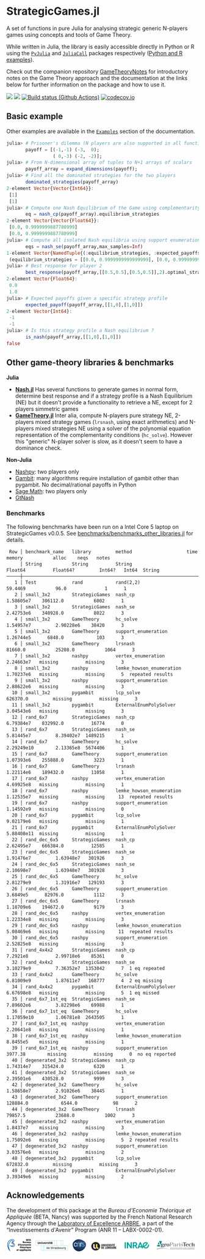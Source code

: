 # StrategicGames.jl

A set of functions in pure Julia for analysing strategic generic N-players games using concepts and tools of Game Theory.

While written in Julia, the library is easily accessible directly in Python or R using the [`PyJulia`](https://github.com/JuliaPy/pyjulia) and [`JuliaCall`](https://github.com/Non-Contradiction/JuliaCall) packages respectively ([Python and R examples](https://sylvaticus.github.io/StrategicGames.jl/dev/using_other_languages.html#using_other_languages)).

Check out the companion repository [GameTheoryNotes](https://github.com/sylvaticus/GameTheoryNotes) for introductory notes on the Game Theory approach and the documentation at the links below for further information on the package and how to use it.

[![](https://img.shields.io/badge/docs-stable-blue.svg)](https://sylvaticus.github.io/StrategicGames.jl/stable)
[![](https://img.shields.io/badge/docs-dev-blue.svg)](https://sylvaticus.github.io/StrategicGames.jl/dev)
[![Build status (Github Actions)](https://github.com/sylvaticus/StrategicGames.jl/workflows/CI/badge.svg)](https://github.com/sylvaticus/StrategicGames.jl/actions)
[![codecov.io](http://codecov.io/github/sylvaticus/StrategicGames.jl/coverage.svg?branch=main)](http://codecov.io/github/sylvaticus/StrategicGames.jl?branch=main)


## Basic example

Other examples are available in the [`Examples`](https://sylvaticus.github.io/StrategicGames.jl/dev/#examples) section of the documentation.

```julia
julia> # Prisoner's dilemma (N players are also supported in all functions)
       payoff = [(-1,-1) (-3,  0);
                 ( 0,-3) (-2, -2)];
julia> # From N-dimensional array of tuples to N+1 arrays of scalars    
       payoff_array = expand_dimensions(payoff);
julia> # Find all the dominated strategies for the two players
       dominated_strategies(payoff_array)
2-element Vector{Vector{Int64}}:
 [1]
 [1]
julia> # Compute one Nash Equilibrium of the Game using complementarity formulation
       eq = nash_cp(payoff_array).equilibrium_strategies
2-element Vector{Vector{Float64}}:
 [0.0, 0.9999999887780999]
 [0.0, 0.9999999887780999]
julia> # Compute all isolated Nash equilibria using support enumeration
       eqs = nash_se(payoff_array,max_samples=Inf)
1-element Vector{NamedTuple{(:equilibrium_strategies, :expected_payoffs, :supports), Tuple{Vector{Vector{Float64}}, Vector{Float64}, Vector{Vector{Int64}}}}}:
 (equilibrium_strategies = [[0.0, 0.9999999999999999], [0.0, 0.9999999999999999]], expected_payoffs = [-1.9999999999999678, -1.9999999999999678], supports = [[2], [2]])
julia> # Best response for player 2
       best_response(payoff_array,[[0.5,0.5],[0.5,0.5]],2).optimal_strategy
2-element Vector{Float64}:
 0.0
 1.0
julia> # Expected payoffs given a specific strategy profile
       expected_payoff(payoff_array,[[1,0],[1,0]])
2-element Vector{Int64}:
 -1
 -1
julia> # Is this strategy profile a Nash equilibrium ?
       is_nash(payoff_array,[[1,0],[1,0]]) 
false
```

## Other game-theory libraries & benchmarks

**Julia**
 - **[Nash.jl](https://github.com/KrainskiL/Nash.jl)** Has several functions to generate games in normal form, determine best response and if a strategy profile is a Nash Equilibrium (NE) but it doesn't provide a functionality to retrieve a NE, except for 2 players simmetric games
 - **[GameTheory.jl](https://github.com/QuantEcon/GameTheory.jl)** Inter alia, compute N-players pure strategy NE, 2-players mixed strategy games (`lrsnash`, using exact arithmetics) and N-players mixed strategies NE using a solver of the polynomial equation representation of the complementarity conditions (`hc_solve`). However this "generic" N-player solver is slow, as it doesn't seem to have a dominance check.

**Non-Julia**
 - [Nashpy](https://github.com/drvinceknight/Nashpy): two players only
 - [Gambit](http://www.gambit-project.org/): many algorithms require installation of gambit other than pygambit. No decimal/rational payoffs in Python
 - [Sage Math](https://doc.sagemath.org/html/en/reference/game_theory/sage/game_theory/normal_form_game.html): two players only
 - [GtNash](https://forgemia.inra.fr/game-theory-tools-group/gtnash/-/tree/main/)

### Benchmarks
The following benchmarks have been run on a Intel Core 5 laptop on StrategicGames v0.0.5.
See [benchmarks/benchmarks_other_libraries.jl](/benchmarks/benchmarks_other_libraries.jl) for details.

```text
 Row │ benchmark_name   library         method                    time             memory           alloc    neqs   notes              
     │ String           String          String                    Float64          Float64?         Int64?   Int64  String             
─────┼─────────────────────────────────────────────────────────────────────────────────────────────────────────────────────────────────
   1 │ Test             rand            rand(2,2)                     59.4469           96.0              1      1
   2 │ small_3x2        StrategicGames  nash_cp                        1.58605e7    306112.0           6002      1
   3 │ small_3x2        StrategicGames  nash_se                        2.42753e6    348928.0           8022      3
   4 │ small_3x2        GameTheory      hc_solve                       1.54957e7         2.90228e6    38420      3
   5 │ small_3x2        GameTheory      support_enumeration            1.26744e5      6848.0            103      3
   6 │ small_3x2        GameTheory      lrsnash                    81660.0           25208.0           1064      3
   7 │ small_3x2        nashpy          vertex_enumeration             2.24663e7   missing          missing      3
   8 │ small_3x2        nashpy          lemke_howson_enumeration       1.70237e6   missing          missing      5  repeated results
   9 │ small_3x2        nashpy          support_enumeration            2.88622e6   missing          missing      3
  10 │ small_3x2        pygambit        lcp_solve                 626370.0         missing          missing      3
  11 │ small_3x2        pygambit        ExternalEnumPolySolver         3.04543e6   missing          missing      3
  12 │ rand_6x7         StrategicGames  nash_cp                        6.79384e7    832992.0          16774      0
  13 │ rand_6x7         StrategicGames  nash_se                        5.81445e7         8.39402e7  1489215      1
  14 │ rand_6x7         GameTheory      hc_solve                       2.29249e10        2.13365e8  5674406      1
  15 │ rand_6x7         GameTheory      support_enumeration            1.07393e6    255888.0           3223      1
  16 │ rand_6x7         GameTheory      lrsnash                        1.22114e6    189432.0          11058      1
  17 │ rand_6x7         nashpy          vertex_enumeration             4.69925e8   missing          missing      1
  18 │ rand_6x7         nashpy          lemke_howson_enumeration       1.12535e7   missing          missing     13  repeated results
  19 │ rand_6x7         nashpy          support_enumeration            1.14592e9   missing          missing      0
  20 │ rand_6x7         pygambit        lcp_solve                      9.02179e6   missing          missing      1
  21 │ rand_6x7         pygambit        ExternalEnumPolySolver         5.88408e11  missing          missing      1
  22 │ rand_dec_6x5     StrategicGames  nash_cp                        2.62495e7    666384.0          12585      1
  23 │ rand_dec_6x5     StrategicGames  nash_se                        1.91476e7         1.63948e7   301926      3
  24 │ rand_dec_6x5     StrategicGames  nash_se                        2.10698e7         1.63948e7   301928      3
  25 │ rand_dec_6x5     GameTheory      hc_solve                       2.81279e9         1.31916e7   129193      3
  26 │ rand_dec_6x5     GameTheory      support_enumeration            3.6849e5      82976.0           1112      3
  27 │ rand_dec_6x5     GameTheory      lrsnash                        1.18709e6    194672.0           9179      3
  28 │ rand_dec_6x5     nashpy          vertex_enumeration             1.22334e8   missing          missing      3
  29 │ rand_dec_6x5     nashpy          lemke_howson_enumeration       5.08469e6   missing          missing     11  repeated results
  30 │ rand_dec_6x5     nashpy          support_enumeration            2.52825e8   missing          missing      3
  31 │ rand_4x4x2       StrategicGames  nash_cp                        7.2921e8          2.99718e6    85361      0
  32 │ rand_4x4x2       StrategicGames  nash_se                        3.10279e9         7.36352e7  1353042      7  1 eq repeated
  33 │ rand_4x4x2       GameTheory      hc_solve                       6.81009e9         1.87611e7   168777      4  2 eq missing
  34 │ rand_4x4x2       pygambit        ExternalEnumPolySolver         6.67698e8   missing          missing      5  1 eq missed
  35 │ rand_6x7_1st_eq  StrategicGames  nash_se                        7.89602e6         3.82298e6    69988      1
  36 │ rand_6x7_1st_eq  GameTheory      hc_solve                       1.17059e10        1.06781e8  2643505      1
  37 │ rand_6x7_1st_eq  nashpy          vertex_enumeration             2.20641e8   missing          missing      1
  38 │ rand_6x7_1st_eq  nashpy          lemke_howson_enumeration       8.8455e5    missing          missing      1
  39 │ rand_6x7_1st_eq  nashpy          support_enumeration         3977.38        missing          missing      0  no eq reported
  40 │ degenerated_3x2  StrategicGames  nash_cp                        1.74314e7    315424.0           6320      1
  41 │ degenerated_3x2  StrategicGames  nash_se                        2.39501e6    430528.0           9999      3
  42 │ degenerated_3x2  GameTheory      hc_solve                       1.58658e7         2.91026e6    38445      1
  43 │ degenerated_3x2  GameTheory      support_enumeration       128884.0            6544.0             98      2
  44 │ degenerated_3x2  GameTheory      lrsnash                    79857.5           23688.0           1002      3
  45 │ degenerated_3x2  nashpy          vertex_enumeration             1.8437e7    missing          missing      3
  46 │ degenerated_3x2  nashpy          lemke_howson_enumeration       1.75092e6   missing          missing      5  2 repeated results
  47 │ degenerated_3x2  nashpy          support_enumeration            3.03576e6   missing          missing      2
  48 │ degenerated_3x2  pygambit        lcp_solve                 672832.0         missing          missing      3
  49 │ degenerated_3x2  pygambit        ExternalEnumPolySolver         3.39349e6   missing          missing      2

```
## Acknowledgements

The development of this package at the _Bureau d'Economie Théorique et Appliquée_ (BETA, Nancy) was supported by the French National Research Agency through the [Laboratory of Excellence ARBRE](http://mycor.nancy.inra.fr/ARBRE/), a part of the “Investissements d'Avenir” Program (ANR 11 – LABX-0002-01).

[![BLogos](assets/logos_betaumr.png)](hhttp://www.beta-umr7522.fr/)
